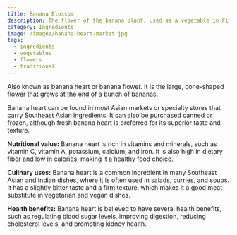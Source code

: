 ```yaml
---
title: Banana Blossom
description: The flower of the banana plant, used as a vegetable in Filipino cooking
category: Ingredients
image: /images/banana-heart-market.jpg
tags:
  - ingredients
  - vegetables
  - flowers
  - traditional
---
```

Also known as banana heart or banana flower. It is the large, cone-shaped flower that grows at the end of a bunch of bananas. 

Banana heart can be found in most Asian markets or specialty stores that carry Southeast Asian ingredients. It can also be purchased canned or frozen, although fresh banana heart is preferred for its superior taste and texture.

**Nutritional value:** Banana heart is rich in vitamins and minerals, such as vitamin C, vitamin A, potassium, calcium, and iron. It is also high in dietary fiber and low in calories, making it a healthy food choice.

**Culinary uses:** Banana heart is a common ingredient in many Southeast Asian and Indian dishes, where it is often used in salads, curries, and soups. It has a slightly bitter taste and a firm texture, which makes it a good meat substitute in vegetarian and vegan dishes.

**Health benefits:** Banana heart is believed to have several health benefits, such as regulating blood sugar levels, improving digestion, reducing cholesterol levels, and promoting kidney health.
